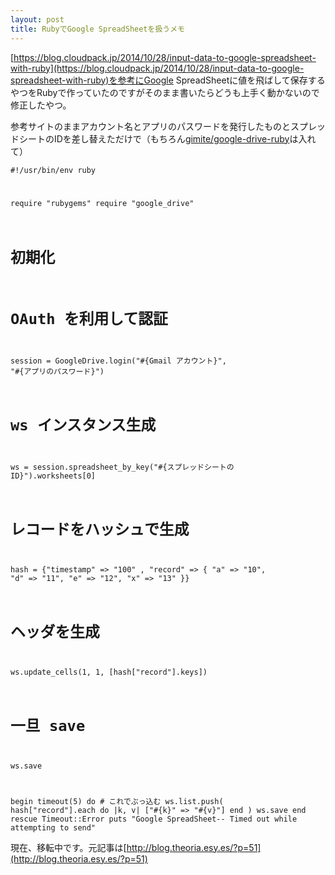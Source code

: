```yaml
---
layout: post
title: RubyでGoogle SpreadSheetを扱うメモ
---
```


[https://blog.cloudpack.jp/2014/10/28/input-data-to-google-spreadsheet-with-ruby](https://blog.cloudpack.jp/2014/10/28/input-data-to-google-spreadsheet-with-ruby)を参考にGoogle SpreadSheetに値を飛ばして保存するやつをRubyで作っていたのですがそのまま書いたらどうも上手く動かないので修正したやつ。

参考サイトのままアカウント名とアプリのパスワードを発行したものとスプレッドシートのIDを差し替えただけで（もちろん[gimite/google-drive-ruby](https://github.com/gimite/google-drive-ruby)は入れて）

<code class="prettyprint linenums lang-ruby">#!/usr/bin/env ruby

require "rubygems"
require "google_drive"

# 初期化
# OAuth を利用して認証
session = GoogleDrive.login("#{Gmail アカウント}", "#{アプリのパスワード}")
# ws インスタンス生成
ws = session.spreadsheet_by_key("#{スプレッドシートの ID}").worksheets[0]

# レコードをハッシュで生成
hash = {"timestamp" => "100" , "record" => { "a" => "10", "d" => "11", "e" => "12", "x" => "13" }}

# ヘッダを生成
ws.update_cells(1, 1, [hash["record"].keys])
# 一旦 save
ws.save

begin
  timeout(5) do
    # これでぶっ込む
    ws.list.push(
      hash["record"].each do |k, v|
        ["#{k}" => "#{v}"]
      end
    )
    ws.save
  end
rescue Timeout::Error
  puts "Google SpreadSheet-- Timed out while attempting to send"
</code>

現在、移転中です。元記事は[http://blog.theoria.esy.es/?p=51](http://blog.theoria.esy.es/?p=51)
